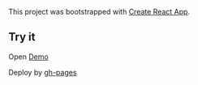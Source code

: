 This project was bootstrapped with [Create React App](https://github.com/facebook/create-react-app).

## Try it

Open [Demo](https://amiryxe.github.io/basic-cra)

Deploy by [gh-pages](https://www.npmjs.com/package/gh-pages)

